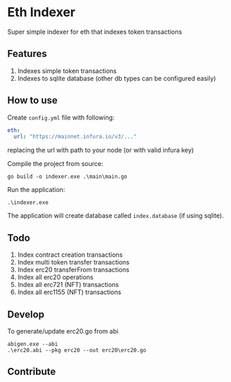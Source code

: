 # Eth Indexer
Super simple indexer for eth that indexes token transactions

## Features
1. Indexes simple token transactions
2. Indexes to sqlite database (other db types can be configured easily)

## How to use
Create `config.yml` file with following:
```yaml
eth:
  url: "https://mainnet.infura.io/v3/..."
```
replacing the url with path to your node (or with valid infura key)

Compile the project from source:
```shell
go build -o indexer.exe .\main\main.go
```

Run the application:
```shell
.\indexer.exe
```

The application will create database called `index.database` (if using sqlite).

## Todo
1. Index contract creation transactions
2. Index multi token transfer transactions
3. Index erc20 transferFrom transactions
4. Index all erc20 operations
5. Index all erc721 (NFT) transactions
6. Index all erc1155 (NFT) transactions

## Develop
To generate/update erc20.go from abi
```shell
abigen.exe --abi
.\erc20.abi --pkg erc20 --out erc20\erc20.go
```

## Contribute
